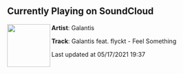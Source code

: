 ## Currently Playing on SoundCloud

[<img align="left" width="100" src="https://i1.sndcdn.com/artworks-nDJMNLUK9kJlJEIQ-FPNkfw-t500x500.jpg">](https://soundcloud.com/wearegalantis/galantis-feat-flyckt-feel-something)

**Artist**: Galantis 

**Track**: Galantis feat. flyckt - Feel Something

Last updated at 05/17/2021 19:37

